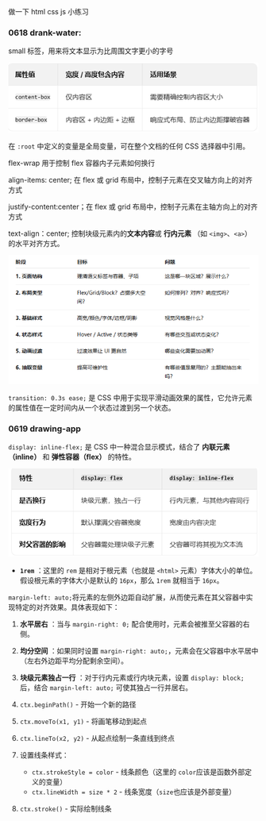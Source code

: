 做一下 html css js 小练习

### 0618 drank-water:

small 标签，用来将文本显示为比周围文字更小的字号

![1750214573940](image/readme/1750214573940.png)

在 `:root` 中定义的变量是全局变量，可在整个文档的任何 CSS 选择器中引用。

flex-wrap 用于控制 flex 容器内子元素如何换行

align-items: center; 在 flex 或 grid 布局中，控制子元素在交叉轴方向上的对齐方式

justify-content:center；在 flex 或 grid 布局中，控制子元素在主轴方向上的对齐方式

text-align：center; 控制块级元素内的**文本内容**或 **行内元素** （如 `<img>`、`<a>`）的水平对齐方式。

![1750218577014](image/readme/1750218577014.png)

`transition: 0.3s ease;` 是 CSS 中用于实现平滑动画效果的属性，它允许元素的属性值在一定时间内从一个状态过渡到另一个状态。

### 0619 drawing-app

`display: inline-flex;` 是 CSS 中一种混合显示模式，结合了 **内联元素（inline）** 和 **弹性容器（flex）** 的特性。

![1750342360633](image/readme/1750342360633.png)

- **`1rem`** ：这里的 `rem` 是相对于根元素（也就是 `<html>` 元素）字体大小的单位。假设根元素的字体大小是默认的 `16px`，那么 `1rem` 就相当于 `16px`。

`margin-left: auto;`将元素的左侧外边距自动扩展，从而使元素在其父容器中实现特定的对齐效果。具体表现如下：

1. **水平居右** ：当与 `margin-right: 0;` 配合使用时，元素会被推至父容器的右侧。
2. **均分空间** ：如果同时设置 `margin-right: auto;`，元素会在父容器中水平居中（左右外边距平均分配剩余空间）。
3. **块级元素独占一行** ：对于行内元素或行内块元素，设置 `display: block;` 后，结合 `margin-left: auto;` 可使其独占一行并居右。

4. `ctx.beginPath()` - 开始一个新的路径
5. `ctx.moveTo(x1, y1)` - 将画笔移动到起点
6. `ctx.lineTo(x2, y2)` - 从起点绘制一条直线到终点
7. 设置线条样式：
   - `ctx.strokeStyle = color` - 线条颜色（这里的 `color`应该是函数外部定义的变量）
   - `ctx.lineWidth = size * 2` - 线条宽度（`size`也应该是外部变量）
8. `ctx.stroke()` - 实际绘制线条
